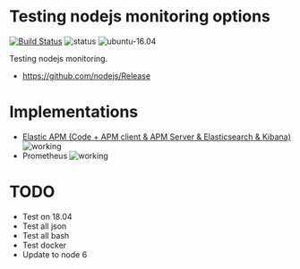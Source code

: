 # Testing nodejs monitoring options

[![Build Status](https://travis-ci.org/jecnua/docker-monitornodejstestdrives.svg?branch=master)](https://travis-ci.org/jecnua/docker-monitornodejstestdrives)
![status](https://img.shields.io/badge/project_status-active-green.svg)
![ubuntu-16.04](https://img.shields.io/badge/ubuntu-16.04-green.svg)

Testing nodejs monitoring.

- https://github.com/nodejs/Release

# Implementations

- [Elastic APM (Code + APM client & APM Server & Elasticsearch & Kibana)](./elasticsearch) ![working](https://img.shields.io/badge/status-working-green.svg)
- Prometheus ![working](https://img.shields.io/badge/status-building-blue.svg)

# TODO

- Test on 18.04
- Test all json
- Test all bash
- Test docker
- Update to node 6
